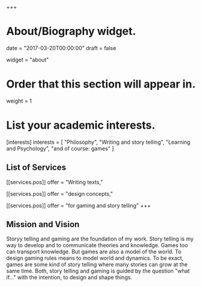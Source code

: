 +++
# About/Biography widget.

date = "2017-03-20T00:00:00"
draft = false

widget = "about"

# Order that this section will appear in.
weight = 1


# List your academic interests.
[interests]
  interests = [
  	"Philosophy",
  	"Writing and story telling",
    "Learning and Psychology",
    "and of course: games"
  ]


## List of Services

[[services.pos]]
  offer = "Writing texts,"

[[services.pos]]
  offer = "design concepts,"

[[services.pos]]
    offer = "for gaming and story telling"
+++

## Mission and Vision

Storyy telling and gaming are the foundation of my work. Story telling is my way to develop and to communicate theories and knowledge. Games too can transport knowledge. But games are also a model of the world. To design gaming rules means to model world and dynamics. To be exact, games are some kind of story telling where many stories can grow at the same time. Both, story telling and gaming is guided by the question "what if..." with the intention, to design and shape things.
